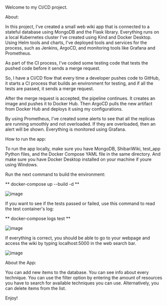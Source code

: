 Welcome to my CI/CD project.

About:

In this project, I've created a small web wiki app that is connected to a stateful database using MongoDB and the Flask library.
Everything runs on a local Kubernetes cluster I've created using Kind and Docker Desktop.
Using Helm tools and charts, I've deployed tools and services for the process, such as Jenkins, ArgoCD, and monitoring tools like Grafana and Prometheus.

As part of the CI process, I've coded some testing code that tests the pushed code before it sends a merge request.

So, I have a CI/CD flow that every time a developer pushes code to GitHub, it starts a CI process that builds an environment for testing, and if all the tests are passed, it sends a merge request.

After the merge request is accepted, the pipeline continues. It creates an image and pushes it to Docker Hub.
Then ArgoCD pulls the new artifact from Docker Hub and deploys it using my configurations.

By using Prometheus, I've created some alerts to see that all the replicas are running smoothly and not overloaded. If they are overloaded, then an alert will be shown.
Everything is monitored using Grafana.




How to run the app:

To run the app locally, make sure you have MongoDB, ShibariWiki, test_app Python files, and the Docker Compose YAML file in the same directory.
And make sure you have Docker Desktop installed on your machine if youre using Windows.

Run the next command to build the environment:

** docker-compose up --build -d **

![image](https://github.com/TheBlueDrara/WikiApp/assets/143508761/76ca4ad0-8d75-48eb-99f9-50d263676425)


If you want to see if the tests passed or failed, use this command to read the test container's log:

** docker-compose logs test **

![image](https://github.com/TheBlueDrara/WikiApp/assets/143508761/d3338e3e-2f8d-4ba5-9c0a-4aebe11c4a0b)


If everything is correct, you should be able to go to your webpage and access the wiki by typing localhost:5000 in the web search bar.

![image](https://github.com/TheBlueDrara/WikiApp/assets/143508761/907a84ec-b703-41cd-b048-1fe073afcfd0)

About the App:

You can add new items to the database.
You can see info about every technique.
You can use the filter option by entering the amount of resources you have to search for available techniques you can use.
Alternatively, you can delete items from the list.

Enjoy!
